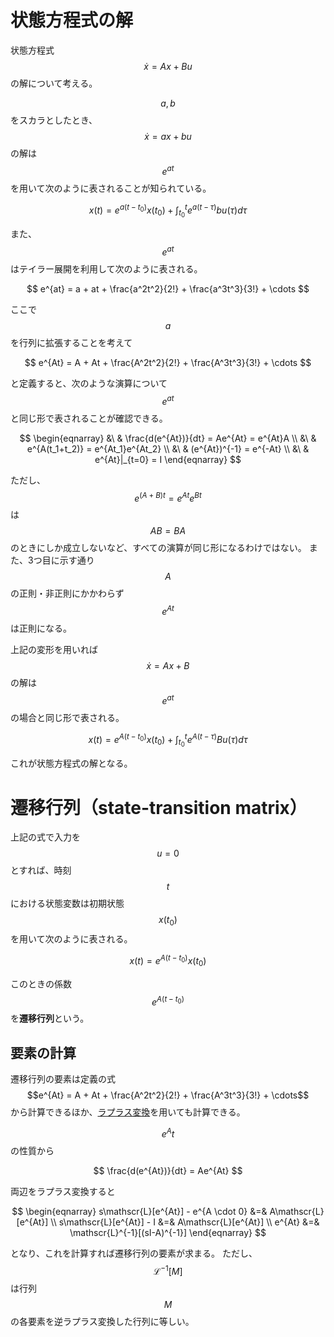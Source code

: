 # 状態方程式の解

状態方程式 $$\dot{x} = Ax + Bu$$ の解について考える。

$$a,b$$ をスカラとしたとき、$$ \dot{x} = ax + bu $$ の解は $$e^{at}$$ を用いて次のように表されることが知られている。

$$
x(t) = e^{a(t-t_0)}x(t_0) + \int_{t_0}^t e^{a(t-\tau)} b u(\tau) d\tau
$$

また、$$e^{at}$$ はテイラー展開を利用して次のように表される。

$$
e^{at} = a + at + \frac{a^2t^2}{2!} + \frac{a^3t^3}{3!} + \cdots
$$

ここで $$a$$ を行列に拡張することを考えて

$$
e^{At} = A + At + \frac{A^2t^2}{2!} + \frac{A^3t^3}{3!} + \cdots
$$

と定義すると、次のような演算について $$e^{at}$$ と同じ形で表されることが確認できる。

$$
\begin{eqnarray}
&\ & \frac{d(e^{At})}{dt} = Ae^{At} = e^{At}A \\
&\ & e^{A(t_1+t_2)} = e^{At_1}e^{At_2} \\
&\ & (e^{At})^{-1} = e^{-At} \\
&\ & e^{At}|_{t=0} = I
\end{eqnarray}
$$

ただし、$$e^{(A+B)t} = e^{At}e^{Bt}$$ は $$AB=BA$$ のときにしか成立しないなど、すべての演算が同じ形になるわけではない。
また、3つ目に示す通り $$A$$ の正則・非正則にかかわらず $$e^{At}$$ は正則になる。

上記の変形を用いれば $$\dot{x} = Ax + B$$ の解は $$e^{at}$$ の場合と同じ形で表される。

$$
x(t) = e^{A(t-t_0)}x(t_0) + \int_{t_0}^t e^{A(t-\tau)} B u(\tau) d\tau
$$

これが状態方程式の解となる。

# 遷移行列（state-transition matrix）

上記の式で入力を $$u = 0$$ とすれば、時刻 $$t$$ における状態変数は初期状態 $$x(t_0)$$ を用いて次のように表される。

$$
x(t) = e^{A(t-t_0)}x(t_0)
$$

このときの係数 $$e^{A(t-t_0)}$$ を**遷移行列**という。

## 要素の計算

遷移行列の要素は定義の式 $$e^{At} = A + At + \frac{A^2t^2}{2!} + \frac{A^3t^3}{3!} + \cdots$$ から計算できるほか、[ラプラス変換](../../mathematics/analysis/laplace_transform.md)を用いても計算できる。

$$e^At$$ の性質から

$$
\frac{d(e^{At})}{dt} = Ae^{At}
$$

両辺をラプラス変換すると

$$
\begin{eqnarray}
s\mathscr{L}[e^{At}] - e^{A \cdot 0} &=& A\mathscr{L}[e^{At}] \\
s\mathscr{L}[e^{At}] - I &=& A\mathscr{L}[e^{At}] \\
e^{At} &=& \mathscr{L}^{-1}[(sI-A)^{-1}]
\end{eqnarray}
$$

となり、これを計算すれば遷移行列の要素が求まる。
ただし、$$\mathscr{L}^{-1}[M]$$ は行列 $$M$$ の各要素を逆ラプラス変換した行列に等しい。
